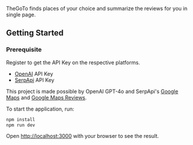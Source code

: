 TheGoTo finds places of your choice and summarize the reviews for you in single page.

## Getting Started

### Prerequisite

Register to get the API Key on the respective platforms.

- [OpenAI](https://openai.com/) API Key
- [SerpApi](http://serpapi.com/) API Key

This project is made possible by OpenAI GPT-4o and SerpApi's [Google Maps](https://serpapi.com/google-maps-api) and [Google Maps Reviews](https://serpapi.com/google-maps-reviews-api).

To start the application, run:
```bash
npm install
npm run dev
```

Open [http://localhost:3000](http://localhost:3000) with your browser to see the result.
